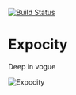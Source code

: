 [![Build Status](https://travis-ci.org/scotlandyard/expocity.svg?branch=dev)](https://travis-ci.org/scotlandyard/expocity)

# Expocity
Deep in vogue

![Expocity](https://pbs.twimg.com/media/Ctn9OfuVYAAApzg.jpg:small "Expocity")
